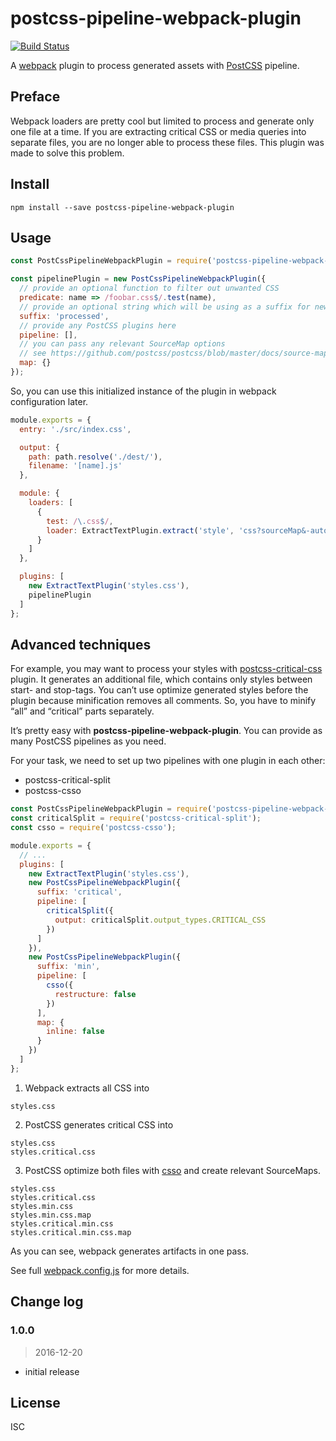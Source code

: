 # postcss-pipeline-webpack-plugin

[![Build Status](https://travis-ci.org/mistakster/postcss-pipeline-webpack-plugin.svg?branch=master)](https://travis-ci.org/mistakster/postcss-pipeline-webpack-plugin)

A [webpack] plugin to process generated assets with [PostCSS] pipeline.

## Preface

Webpack loaders are pretty cool but limited to process and generate only one file at a time.
If you are extracting critical CSS or media queries into separate files,
you are no longer able to process these files. This plugin was made to solve this problem.

## Install

```
npm install --save postcss-pipeline-webpack-plugin 
```

## Usage

```js
const PostCssPipelineWebpackPlugin = require('postcss-pipeline-webpack-plugin');

const pipelinePlugin = new PostCssPipelineWebpackPlugin({
  // provide an optional function to filter out unwanted CSS 
  predicate: name => /foobar.css$/.test(name),
  // provide an optional string which will be using as a suffix for newly generated files
  suffix: 'processed',
  // provide any PostCSS plugins here
  pipeline: [],
  // you can pass any relevant SourceMap options
  // see https://github.com/postcss/postcss/blob/master/docs/source-maps.md
  map: {}
});
```

So, you can use this initialized instance of the plugin in webpack configuration later.

```js
module.exports = {
  entry: './src/index.css',

  output: {
    path: path.resolve('./dest/'),
    filename: '[name].js'
  },

  module: {
    loaders: [
      {
        test: /\.css$/,
        loader: ExtractTextPlugin.extract('style', 'css?sourceMap&-autoprefixer')
      }
    ]
  },

  plugins: [
    new ExtractTextPlugin('styles.css'),
    pipelinePlugin    
  ]
};
```

## Advanced techniques

For example, you may want to process your styles with [postcss-critical-css] plugin.
It generates an additional file, which contains only styles between start- and stop-tags.
You can’t use optimize generated styles before the plugin because minification removes all comments.
So, you have to minify “all” and “critical” parts separately.

It’s pretty easy with **postcss-pipeline-webpack-plugin**. You can provide as many PostCSS pipelines as you need.

For your task, we need to set up two pipelines with one plugin in each other:

* postcss-critical-split
* postcss-csso 
 
```js
const PostCssPipelineWebpackPlugin = require('postcss-pipeline-webpack-plugin');
const criticalSplit = require('postcss-critical-split');
const csso = require('postcss-csso');

module.exports = {
  // ...  
  plugins: [
    new ExtractTextPlugin('styles.css'),
    new PostCssPipelineWebpackPlugin({
      suffix: 'critical',
      pipeline: [
        criticalSplit({
          output: criticalSplit.output_types.CRITICAL_CSS
        })
      ]
    }),
    new PostCssPipelineWebpackPlugin({
      suffix: 'min',
      pipeline: [
        csso({
          restructure: false
        })
      ],
      map: {
        inline: false
      }
    })
  ]
};
```

1) Webpack extracts all CSS into

```text
styles.css
```
   
2) PostCSS generates critical CSS into

```text
styles.css
styles.critical.css
```
       
3) PostCSS optimize both files with [csso] and create relevant SourceMaps. 

```text
styles.css
styles.critical.css
styles.min.css
styles.min.css.map
styles.critical.min.css
styles.critical.min.css.map
```

As you can see, webpack generates artifacts in one pass. 

See full [webpack.config.js](./examples/webpack.config.js) for more details.

## Change log

### 1.0.0

> 2016-12-20

- initial release

## License

ISC

[PostCSS]: https://github.com/postcss/postcss
[webpack]: https://webpack.js.org
[postcss-critical-css]: https://medium.com/@nocreativity/manage-your-critical-css-with-this-postcss-plugin-6be1ca226c06#.abnvj11p7
[csso]: https://github.com/css/csso
